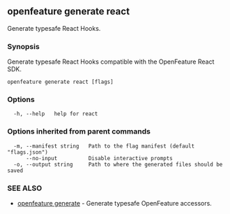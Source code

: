 <!-- markdownlint-disable-file -->
<!-- WARNING: THIS DOC IS AUTO-GENERATED. DO NOT EDIT! -->
## openfeature generate react

Generate typesafe React Hooks.

### Synopsis

Generate typesafe React Hooks compatible with the OpenFeature React SDK.

```
openfeature generate react [flags]
```

### Options

```
  -h, --help   help for react
```

### Options inherited from parent commands

```
  -m, --manifest string   Path to the flag manifest (default "flags.json")
      --no-input          Disable interactive prompts
  -o, --output string     Path to where the generated files should be saved
```

### SEE ALSO

* [openfeature generate](openfeature_generate.md)	 - Generate typesafe OpenFeature accessors.

